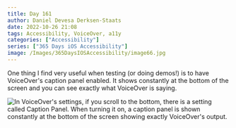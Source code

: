 ```yaml
---
title: Day 161
author: Daniel Devesa Derksen-Staats
date: 2022-10-26 21:08
tags: Accessibility, VoiceOver, a11y
categories: ["Accessibility"]
series: ["365 Days iOS Accessibility"]
image: /Images/365DaysIOSAccessibility/image66.jpg
---
```


One thing I find very useful when testing (or doing demos!) is to have VoiceOver's caption panel enabled. It shows constantly at the bottom of the screen and you can see exactly what VoiceOver is saying.

![In VoiceOver's settings, if you scroll to the bottom, there is a setting called Caption Panel. When turning it on, a caption panel is shown constantly at the bottom of the screen showing exactly VoiceOver's output.](/Images/365DaysIOSAccessibility/image66.jpg)